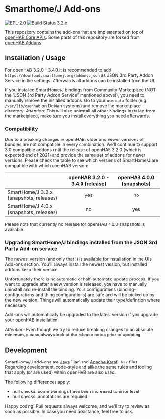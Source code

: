 # Smarthome/J Add-ons

[![EPL-2.0](https://img.shields.io/badge/license-EPL%202-green.svg)](https://opensource.org/licenses/EPL-2.0)
[![Build Status 3.2.x](https://github.com/smarthomej/addons/actions/workflows/ci-build.yml/badge.svg?branch=3.2.x)](https://github.com/smarthomej/addons/actions/workflows/ci-build.yml)

This repository contains the add-ons that are implemented on top of [openHAB Core APIs](https://github.com/openhab/openhab-core).
Some parts of this repository are forked from [openHAB Addons](https://github.com/openhab/openhab-addons).

## Installation / Usage

For openHAB 3.2.0 - 3.4.0 it is recommended to add `https://download.smarthomej.org/addons.json` as JSON 3rd Party Addon Service in the settings.
Afterwards all addons can be installed from the UI.

If you installed SmartHome/J bindings from Community Marketplace (NOT the "JSON 3rd Party Addon Service" mentioned above!), you need to manually remove the installed addons.
Go to your `userdata` folder (e.g. `/var/lib/openhab` on Debian systems) and remove the marketplace directory.
*Attention:* This will also uninstall all other bindings installed from the marketplace, make sure you install everything you need afterwards.

### Compatibility

Due to a breaking changes in openHAB, older and newer versions of bundles are not compatible in every combination.
We'll continue to support 3.0 compatible addons until the release of openHAB 3.2.0 (which is expected end of 2021) and provide the same set of addons for newer versions.
Please check the table to see which versions of SmartHome/J are compatible with which openHAB version:

|                                         | openHAB 3.2.0 - 3.4.0 (release) | openHAB 4.0.0 (snapshots) |
|-----------------------------------------|:-------------------------------:|:-------------------------:|
| SmartHome/J 3.2.x (snapshots, releases) |               yes               |            no             | 
| SmartHome/J 4.0.x (snapshots, releases) |               no                |            yes            |

Please note that currently no release for openHAB 4.0.0 snapshots is available.

### Upgrading SmartHome/J bindings installed from the JSON 3rd Party Add-on service

The newest version (and only that !) is available for installation in the UIs Add-ons section.
You'll always install the newest version, but installed addons keep their version.

Unfortunately there is no automatic or half-automatic update process.
If you want to upgrade after a new version is released, you have to manually uninstall and re-install the binding.
Your configurations (binding-configurations and thing configurations) are safe and will be picked up by the new version.
Things will automatically update their type/definition where necessary.

Add-ons will automatically be upgraded to the latest version if you upgrade your openHAB installation.

*Attention:* Even though we try to reduce breaking changes to an absolute minimum, please always look at the release notes prior to updating.

## Development

SmartHome/J add-ons are [Java](https://en.wikipedia.org/wiki/Java_(programming_language)) `.jar` and [Apache Karaf](https://karaf.apache.org) `.kar` files.
Regarding development, code-style and alike the same rules and tooling that apply (or are used) within openHAB are also used.

The following differences apply:

- null checks: some warnings have been increased to error level
- null checks: annotations are required 

Happy coding! 
Pull requests always welcome, and we'll try to review as soon as possible.
In case you need assistance, feel free to ask.
